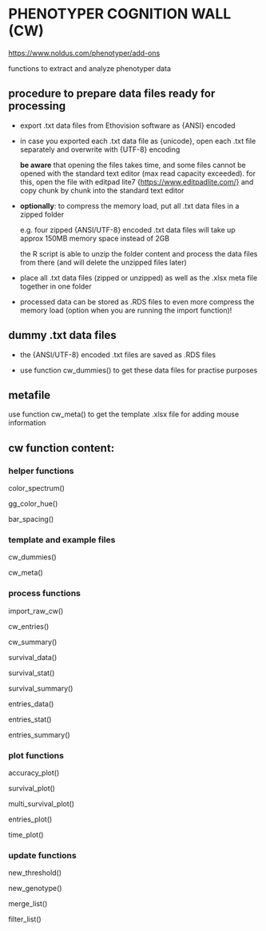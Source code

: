 # PHENOTYPER COGNITION WALL (CW)
https://www.noldus.com/phenotyper/add-ons

functions to extract and analyze phenotyper data

## procedure to prepare data files ready for processing
- export .txt data files from Ethovision software as {ANSI} encoded

- in case you exported each .txt data file as {unicode}, open each .txt file separately and overwrite with {UTF-8} encoding
  
  **be aware** that opening the files takes time, and some files cannot be opened with the standard text editor (max read capacity exceeded). for this, open the file with editpad lite7 {https://www.editpadlite.com/} and copy chunk by chunk into the standard text editor
  
- **optionally**: to compress the memory load, put all .txt data files in a zipped folder 

  e.g. four zipped {ANSI/UTF-8} encoded .txt data files will take up approx 150MB memory space instead of 2GB
 
  the R script is able to unzip the folder content and process the data files from there (and will delete the unzipped files later)
  
- place all .txt data files (zipped or unzipped) as well as the .xlsx meta file together in one folder

- processed data can be stored as .RDS files to even more compress the memory load (option when you are running the import function)! 

## dummy .txt data files
- the {ANSI/UTF-8} encoded .txt files are saved as .RDS files

- use function cw_dummies() to get these data files for practise purposes

## metafile
use function cw_meta() to get the template .xlsx file for adding mouse information

## cw function content:
### helper functions
color_spectrum()

gg_color_hue()

bar_spacing()

### template and example files
cw_dummies()

cw_meta()

### process functions
import_raw_cw()

cw_entries()

cw_summary()

survival_data()

survival_stat()

survival_summary()

entries_data()

entries_stat()

entries_summary()

### plot functions
accuracy_plot()

survival_plot()

multi_survival_plot()

entries_plot()

time_plot()

### update functions
new_threshold()

new_genotype()

merge_list()

filter_list()
